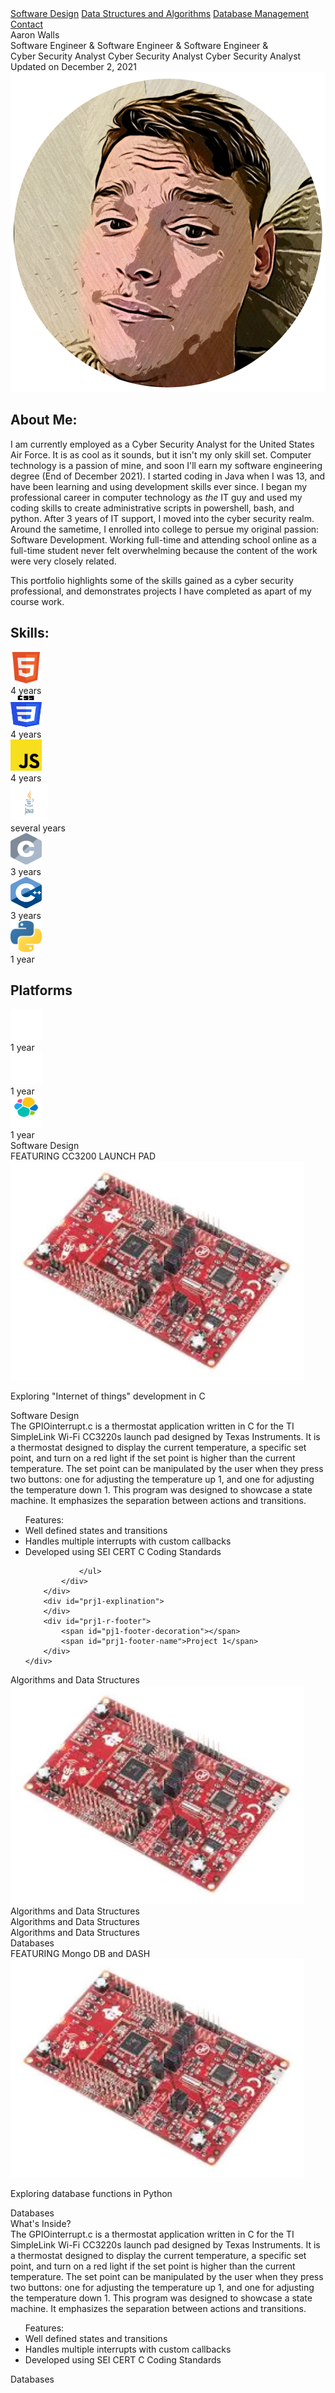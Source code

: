 

<body>

<div class="topnav" id="myTopnav">
  <link rel="stylesheet" href="https://cdnjs.cloudflare.com/ajax/libs/font-awesome/4.7.0/css/font-awesome.min.css">
  <link rel="stylesheet" href="https://fonts.googleapis.com/css?family=Audiowide">
  <a class="underline" href="#">Software Design</a>
  <a class="underline" href="#">Data Structures and Algorithms</a>
  <a class="underline" href="#">Database Management</a>
  <a class="box" href="#">Contact</a>
  <a href="javascript:void(0);" class="icon" onclick="myFunction()">
    <i class="fa fa-bars fa-2x"></i>
  </a>
</div>

<div class="main">
	<div class="banner stripes">
		<div class="colorbar">
			<div class="bannerMessage">
			Aaron Walls
				<div class="stack" style="--stacks: 3;">
					<span style="--index: 0;">Software Engineer &</span>
					<span style="--index: 1;">Software Engineer &</span>
					<span style="--index: 2;">Software Engineer &</span>
				</div>
				<div class="stack" style="--stacks: 3;">
					<span style="--index: 0;">Cyber Security Analyst</span>
					<span style="--index: 1;">Cyber Security Analyst</span>
					<span style="--index: 2;">Cyber Security Analyst</span>
				</div>
				<span class="right">Updated on December 2, 2021</span>
			</div>
			<div class="fastBars">	
			</div>
		</div>
	</div>
</div>
<div class="Main2">
	<div class="content-left">
		<img class="cartoonify" src="./assets/images/cartoonify.png">
		<h2>About Me:</h2>
		<p class="red">
		I am currently employed as a Cyber Security Analyst for the United States Air Force. It is as cool as it sounds, but it isn't my only skill set. 
		Computer technology is a passion of mine, and soon I'll earn my software engineering degree (End of December 2021). I started coding in Java when 
		I was 13, and have been learning and using development skills ever since. I began my professional career in computer technology as <i>the</i> IT guy and
		used my coding skills to create administrative scripts in powershell, bash, and python. After 3 years of IT support, I moved into the cyber security realm. 
		Around the sametime, I enrolled into college to persue my original passion: Software Development. Working full-time and attending school online as a full-time 
		student never felt overwhelming because the content of the work were very closely related. </p>
		<p>
		This portfolio highlights some of the skills gained as a cyber security professional, and demonstrates projects I have completed as apart of my course work.
		</p>
	</div>
	<div class="content-right">
		<h2>Skills: </h2>
		<div class="skills">
			<div class="details">
				<span class="icon"><img src="./assets/icons/HTML5.svg" width="50" height="50"></span>
			</div>
			<div class="bar">
				<div id="html-bar"></div>
			</div>
			<div id="years">4 years</div>
		</div>
		<div class="skills">
			<div class="details">
				<span class="icon"><img src="./assets/icons/CSS3.svg" width="50" height="50"></span>
			</div>
			<div class="bar">
				<div id="css-bar"></div>
			</div>
			<div id="years">4 years</div>
		</div>
		<div class="skills">
			<div class="details">
				<span class="icon"><img src="./assets/icons/JS.svg" width="50" height="50"></span>
			</div>
			<div class="bar">
				<div id="js-bar"></div>
			</div>
			<div id="years">4 years</div>
		</div>
		<div class="skills">
			<div class="details">
				<span class="icon"><img src="./assets/icons/java.svg" width="60" height="60"></span>
			</div>
			<div class="bar">
				<div id="java-bar"></div>
			</div>
			<div id="years">several years</div>
		</div>
		<div class="skills">
			<div class="details">
				<span class="icon"><img src="./assets/icons/c.png" width="50" height="50"></span>
			</div>
			<div class="bar">
				<div id="c-bar"></div>
			</div>
			<div id="years">3 years</div>
		</div>
		<div class="skills">
			<div class="details">
				<span class="icon"><img src="./assets/icons/C++.svg" width="50" height="50"></span>
			</div>
			<div class="bar">
				<div id="c-bar"></div>
			</div>
			<div id="years">3 years</div>
		</div>
		<div class="skills">
			<div class="details">
				<span class="icon"><img src="./assets/icons/Python.svg" width="50" height="50"></span>
			</div>
			<div class="bar">
				<div id="python-bar"></div>
			</div>
			<div id="years">1 year</div>
		</div>
		<h2>Platforms</h2>
		<div class="skills">
			<div class="details">
				<span class="icon"><img src="./assets/icons/Docker.png" width="50" height="50"></span>
			</div>
			<div class="bar">
				<div id="docker-bar"></div>
			</div>
			<div id="years">1 year</div>
		</div>
		<div class="skills">
			<div class="details">
				<span class="icon"><img src="./assets/icons/kubernetes.png" width="50" height="50"></span>
			</div>
			<div class="bar">
				<div id="kubernetes-bar"></div>
			</div>
			<div id="years">1 year</div>
		</div>
		<div class="skills">
			<div class="details">
				<span class="icon"><img src="./assets/icons/elastic.png" width="50" height="50"></span>
			</div>
			<div class="bar">
				<div id="elastic-bar"></div>
			</div>
			<div id="years">1 year</div>
		</div>
	</div>
</div>

<div class="Main3">
	<div class="box-left">
		<div id="pj1-title">
			<span id="prj1-name">Software Design</span>
			<span id="pj1-decoration"></span>
		</div>
		<div id="prj1-img">
			<div id="pj1-descr">
				FEATURING CC3200 LAUNCH PAD
				<img src="./assets/images/cc3200.png" height="350px">
				<p id="prj1-content">Exploring "Internet of things" development in C</p>
			</div>
		</div>
		<div id="prj1-footer">
			<span id="pj1-footer-decoration"></span>
			<span id="prj1-footer-name">Software Design</span>
		</div>
	</div>
	<div class="box-right">
		<div id="pj1-reverse-title">
			<div id="pj1-reverse-decoration">
			The GPIOinterrupt.c is a thermostat application written in C for the TI SimpleLink Wi-Fi CC3220s
			launch pad designed by Texas Instruments. It is a thermostat designed to display the current temperature,
			a specific set point, and turn on a red light if the set point is higher than the current temperature.
			The set point can be manipulated by the user when they press two buttons: one for adjusting the temperature
			up 1, and one for adjusting the temperature down 1. This program was designed to showcase a state machine.
			It emphasizes the separation between actions and transitions. 
				<ul>Features:
					<li>Well defined states and transitions</li>
					<li>Handles multiple interrupts with custom callbacks</li>
					<li>Developed using SEI CERT C Coding Standards</li>
				
				</ul>
			</div>
		</div>
		<div id="prj1-explination">
		</div>
		<div id="prj1-r-footer">
			<span id="pj1-footer-decoration"></span>
			<span id="prj1-footer-name">Project 1</span>
		</div>
	</div>
</div>

<div class="Main4">
	<div class="box-left">
		<div id="pj2-title">
			<span id="prj2-name">Algorithms and Data Structures</span>
			<span id="pj2-decoration"></span>
		</div>
		<div id="prj2-img">
			<div id="pj2-descr">
				<img src="./assets/images/cc3200.png" height="350px">
			</div>
		</div>
		<div id="prj2-footer">
			<span id="pj2-footer-decoration"></span>
			<span id="prj2-footer-name">Algorithms and Data Structures</span>
		</div>
	</div>
	<div class="box-right">
		<div id="pj2-reverse-title">
			<span id="prj2-liner">Algorithms and Data Structures</span>
			<span id="pj2-reverse-decoration"></span>
		</div>
		<div id="prj2-explination">
		</div>
		<div id="prj2-footer">
			<span id="pj2-footer-decoration"></span>
			<span id="prj2-footer-name">Algorithms and Data Structures</span>
		</div>
	</div>
</div>

<div class="Main5">
	<div class="box-left">
		<div id="pj3-title">
			<span id="prj3-name">Databases</span>
			<span id="pj3-decoration"></span>
		</div>
		<div id="prj3-img">
			<div id="pj3-descr">
				FEATURING Mongo DB and DASH
				<img src="./assets/images/cc3200.png" height="350px">
				<p id="prj3-content">Exploring database functions in Python</p>
			</div>
		</div>
		<div id="prj3-footer">
			<span id="pj3-footer-decoration"></span>
			<span id="prj3-footer-name">Databases</span>
		</div>
	</div>
	<div class="box-right">
		<div id="pj1-reverse-title">
			<div class="pj1-reverse-header">
				What's Inside?
			</div>
			<div id="pj1-reverse-decoration">
			The GPIOinterrupt.c is a thermostat application written in C for the TI SimpleLink Wi-Fi CC3220s
			launch pad designed by Texas Instruments. It is a thermostat designed to display the current temperature,
			a specific set point, and turn on a red light if the set point is higher than the current temperature.
			The set point can be manipulated by the user when they press two buttons: one for adjusting the temperature
			up 1, and one for adjusting the temperature down 1. This program was designed to showcase a state machine.
			It emphasizes the separation between actions and transitions. 
				<ul class="features">Features:
					<li>Well defined states and transitions</li>
					<li>Handles multiple interrupts with custom callbacks</li>
					<li>Developed using SEI CERT C Coding Standards</li>
				</ul>
			</div>
		</div>
		<div id="prj3-explination">
		</div>
		<div id="prj3-r-footer">
			<span id="pj3-footer-decoration"></span>
			<span id="prj3-footer-name">Databases</span>
		</div>
	</div>
</div>
<div class="END">

</div>


<script>
function myFunction() {
  var x = document.getElementById("myTopnav");
  if (x.className === "topnav") {
    x.className += " responsive";
  } else {
    x.className = "topnav";
  }
}


</script>


</body>
